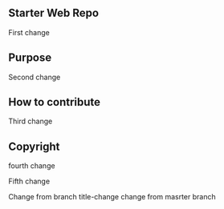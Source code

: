 ## Starter Web Repo
First change

## Purpose
Second change 



## How to contribute
Third change


## Copyright
fourth change

Fifth change

Change from branch title-change
change from masrter branch 